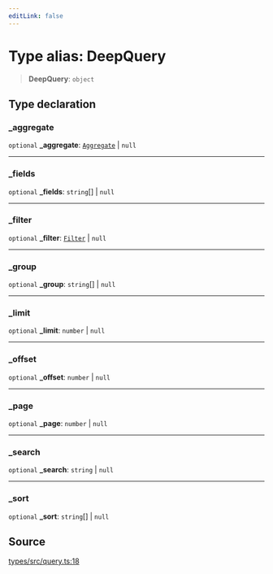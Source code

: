 ```yaml
---
editLink: false
---
```


# Type alias: DeepQuery

> **DeepQuery**: `object`

## Type declaration

### \_aggregate

`optional` **\_aggregate**: [`Aggregate`](type-alias.Aggregate.md) \| `null`

---

### \_fields

`optional` **\_fields**: `string`[] \| `null`

---

### \_filter

`optional` **\_filter**: [`Filter`](type-alias.Filter.md) \| `null`

---

### \_group

`optional` **\_group**: `string`[] \| `null`

---

### \_limit

`optional` **\_limit**: `number` \| `null`

---

### \_offset

`optional` **\_offset**: `number` \| `null`

---

### \_page

`optional` **\_page**: `number` \| `null`

---

### \_search

`optional` **\_search**: `string` \| `null`

---

### \_sort

`optional` **\_sort**: `string`[] \| `null`

## Source

[types/src/query.ts:18](https://github.com/directus/directus/blob/7789a6c53/packages/types/src/query.ts#L18)
